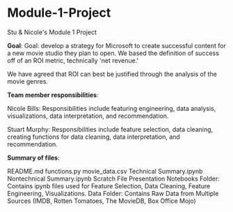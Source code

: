 # Module-1-Project
Stu &amp; Nicole's Module 1 Project

**Goal**: Goal: develop a strategy for Microsoft to create successful content for a new movie studio they plan to open. We based the definition of success off of an ROI metric, technically 'net revenue.'

We have agreed that ROI can best be justified through the analysis of the movie genres.


**Team member responsibilities**:

Nicole Bills:  Responsibilities include featuring engineering, data analysis, visualizations, data interpretation, and recommendation. 

Stuart Murphy:  Responsibilities include feature selection, data cleaning, creating functions for data cleaning, data interpretation, and recommendation. 


**Summary of files**:

README.md
functions.py
movie_data.csv
Technical Summary.ipynb
Nontechnical Summary.ipynb
Scratch File
Presentation
Notebooks Folder: Contains ipynb files used for Feature Selection, Data Cleaning, Feature Engineering, Visualizations.
Data Folder: Contains Raw Data from Multiple Sources (IMDB, Rotten Tomatoes, The MovieDB, Box Office Mojo)


